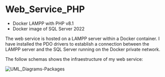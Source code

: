 # Web_Service_PHP

- Docker LAMPP with PHP v8.1
- Docker image of SQL Server 2022

The web service is hosted on a LAMPP server within a Docker container. I have installed the PDO drivers to establish a connection between the LAMPP server and the SQL Server running on the Docker private network.

The follow schemas shows the infraestructure of my web service:

![UML_Diagrams-Packages](https://github.com/Dreico13/Web_Service_PHP/assets/91976676/3a960159-9b1a-4252-a41e-07ce5ca697c1)


